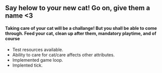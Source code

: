 ## Say helow to your new cat! Go on, give them a name <3

#### Taking care of your cat will be a challange! But you shall be able to come through. Feed your cat, clean up after them, mandatory playtime, and of course 

- Test resources available. 
- Ability to care for cat/care affects other attributes.
- Implemented game loop.
- Implented tick.
